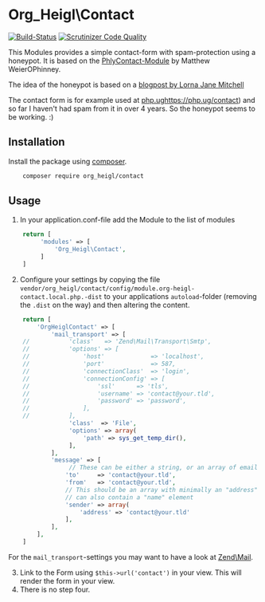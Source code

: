 # Org_Heigl\Contact

[![Build-Status](https://secure.travis-ci.org/heiglandreas/OrgHeiglContact.png?branch=master)](https://travis-ci.org/heiglandreas/OrgHeiglContact)
[![Scrutinizer Code Quality](https://scrutinizer-ci.com/g/heiglandreas/OrgHeiglContact/badges/quality-score.png?b=master)](https://scrutinizer-ci.com/g/heiglandreas/OrgHeiglContact/?branch=master)

This Modules provides a simple contact-form with spam-protection using a
honeypot. It is based on the [PhlyContact-Module](https://github.com/phly/PhlyContact) by Matthew WeierOPhinney.

The idea of the honeypot is based on a [blogpost by Lorna Jane Mitchell](https://lornajane.net/posts/2012/wordpress-contact-form-7-without-captcha)

The contact form is for example used at [php.ug]()https://php.ug/contact) and so far I 
haven't had spam from it in over 4 years. So the honeypot seems to be working. :)
 
## Installation

Install the package using [composer](https://getcomposer.org).

```bash
    composer require org_heigl/contact
```

## Usage

1. In your application.conf-file add the Module to the list of modules

```php
    return [
         'modules' => [
             'Org_Heigl\Contact',
         ]
    ]

```
2. Configure your settings by copying the file ```vendor/org_heigl/contact/config/module.org-heigl-contact.local.php.-dist```
to your applications ```autoload```-folder (removing the ```.dist``` on the way) and then altering the content.

```php
    return [
        'OrgHeiglContact' => [
            'mail_transport' => [
    //           'class'   => 'Zend\Mail\Transport\Smtp',
    //           'options' => [
    //               'host'             => 'localhost',
    //               'port'             => 587,
    //               'connectionClass'  => 'login',
    //               'connectionConfig' => [
    //                   'ssl'      => 'tls',
    //                   'username' => 'contact@your.tld',
    //                   'password' => 'password',
    //               ],
    //           ],
                 'class'  => 'File',
                 'options' => array(
                     'path' => sys_get_temp_dir(),
                 ],
            ],
            'message' => [
                 // These can be either a string, or an array of email => name pairs
                'to'     => 'contact@your.tld',
                'from'   => 'contact@your.tld',
                // This should be an array with minimally an "address" element, and
                // can also contain a "name" element
                'sender' => array(
                    'address' => 'contact@your.tld'
                ],
            ],
        ],
    ]
```

For the ```mail_transport```-settings you may want to have a look at 
[Zend\Mail](https://github.com/zendframework/zend-mail).

3. Link to the Form using ``$this->url('contact')`` in your view. This will render the form in your view.
4. There is no step four.


